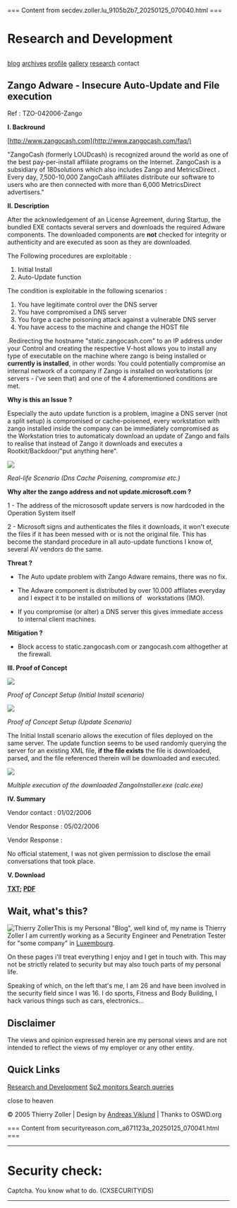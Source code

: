 === Content from secdev.zoller.lu_9105b2b7_20250125_070040.html ===

# Research and Development

##

[blog](/)
[archives](/archives/)
[profile](/profile/)
[gallery](/gallery/)
[research](/research/)
contact

## Zango Adware - Insecure Auto-Update and File execution

Ref : TZO-042006-Zango

**I. Backround**

[http://www.zangocash.com](http://www.zangocash.com/faq/)

"ZangoCash (formerly LOUDcash) is recognized
around the world as one of the best pay-per-install affiliate programs on
the Internet. ZangoCash is a subsidiary of 180solutions which
also includes Zango and MetricsDirect .
Every day, 7,500-10,000 ZangoCash affiliates distribute our software to users
who are then connected with more than 6,000 MetricsDirect advertisers."

**II. Description**

After the acknowledgement of an License Agreement, during Startup, the bundled
EXE contacts several servers and downloads the required Adware components.
The downloaded components are **not** checked for integrity
or authenticity and are executed as soon as they are downloaded.

The Following procedures are exploitable :

1. Initial Install
2. Auto-Update function

The condition is exploitable in the following scenarios :

1. You have legitimate control over the DNS server
2. You have compromised a DNS server
3. You forge a cache poisoning attack against a vulnerable DNS server
4. You have access to the machine and change the HOST file

.Redirecting the hostname "static.zangocash.com" to
an IP address under your Control and creating the respective V-host allows
you to install any type of executable on the machine where zango is being installed
or **currently is installed**, in other words: You could potentially
compromise an internal network of a company if Zango is installed on workstations
(or servers - i've seen that) and one of the 4 aforementioned conditions are
met.

**Why is this an Issue ?**

Especially the auto update function is a problem, imagine a DNS server (not
a split setup) is compromised or cache-poisened, every workstation with zango
installed inside the company can be immediately compromised as the Workstation
tries to automaticaly download an update of Zango and fails to realise that
instead of Zango it downloads and executes a Rootkit/Backdoor/"put anything
here".

![](../gallery/zango.png)

*Real-life Scenario (Dns Cache Poisening, compromise etc.)*

**Why alter the zango address and not update.microsoft.com
?**

1 - The address of the micrososoft update servers is now hardcoded
in the Operation System itself

2 - Microsoft signs and authenticates the files it downloads, it won't execute
the files if it has been messed with or is not the original file. This has
become the standard procedure in all auto-update functions I know of, several
AV vendors do the same.

**Threat ?**

- The Auto update problem with Zango Adware remains, there
was no fix.

- The Adware component is distributed by over 10.000 affilates
everyday and I expect it to be installed on millions of   workstations
(IMO).

- If you compromise (or alter) a DNS server this gives immediate access to
internal client machines.

**Mitigation ?**

- Block access to static.zangocash.com or zangocash.com
althogether at the firewall.

**III. Proof of Concept**

![](zango/zango2.png)

*Proof of Concept Setup (Initial Install scenario)*

![](zango/zango7.png)

*Proof of Concept Setup (Update Scenario)*

The Initial Install scenario allows the execution of files deployed on the
same server. The update function seems to be used randomly querying the server
for an existing XML file, **if the file exists** the file is downloaded,
parsed, and the file referenced therein will be downloaded and executed.

![](zango/zango5.png)

*Multiple execution of the downloaded ZangoInstaller.exe (calc.exe)*

**IV. Summary**

Vendor contact : 01/02/2006

Vendor Response : 05/02/2006

Vendor Response :

No official statement, I was not given permission to disclose the email conversations
that took place.

**V. Download**

**[TXT](%5BTZO-042006%5D%20Zango.txt); [PDF](%5BTZO-042006%5D%20Zango.pdf)**

## Wait, what's this?

![Thierry Zoller](../delpes3.jpg)This
is my Personal "Blog", well kind of, my name is Thierry Zoller I
am currently working as a Security Engineer and Penetration Tester for "some
company" in [Luxembourg](http://en.wikipedia.org/wiki/Luxembourg).

On these pages i'll treat everything I enjoy and I get in touch with. This
may not be strictly related to security but may also touch parts of my personal
life.

Speaking of which, on the left that's me, I am 26 and have been involved in
the security field since I was 16. I do sports, Fitness and Body Building,
I hack various things such as cars, electronics...

## Disclaimer

The views and opinion expressed herein are my personal
views and are not intended to reflect the views of my employer or any other
entity.

## Quick Links

[Research and Development](index.html)
[Sp2 monitors Search queries](ie.html)

close to heaven

© 2005 Thierry Zoller | Design by [Andreas
Viklund](http://andreasviklund.com) | Thanks to OSWD.org



=== Content from securityreason.com_a671123a_20250125_070041.html ===


---

# Security check:

Captcha. You know what to do. (CXSECURITYIDS)

---



